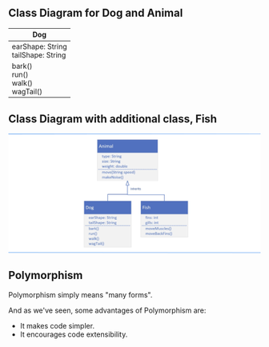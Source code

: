 ## Class Diagram for Dog and Animal

| Dog |
| -- |
| earShape: String<br> tailShape: String |
| bark()<br>run()<br>walk()<br>wagTail() |

## Class Diagram with additional class, Fish
![image_1.png](image_1.png)

## Polymorphism
Polymorphism simply means "many forms".

And as we've seen, some advantages of Polymorphism are:
- It makes code simpler.
- It encourages code extensibility.